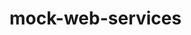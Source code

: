 <!--

     _          _                       _   _        ___ _____
    / \   __  _(_) ___  _ __ ___   __ _| |_(_) ___  |_ _|_   _|
   / _ \  \ \/ / |/ _ \| '_ ` _ \ / _` | __| |/ __|  | |  | |
  / ___ \  >  <| | (_) | | | | | | (_| | |_| | (__   | |  | |
 /_/   \_\/_/\_\_|\___/|_| |_| |_|\__,_|\__|_|\___| |___| |_|

   Copyright (C) Axiomatic IT Incorporated. All Rights Reserved.

 Licensed under the Apache License, Version 2.0 (the "License");
 you may not use this file except in compliance with the License.
 You may obtain a copy of the License at

     http://www.apache.org/licenses/LICENSE-2.0

 Unless required by applicable law or agreed to in writing, software
 distributed under the License is distributed on an "AS IS" BASIS,
 WITHOUT WARRANTIES OR CONDITIONS OF ANY KIND, either express or implied.
 See the License for the specific language governing permissions and
 limitations under the License.

-->

# mock-web-services